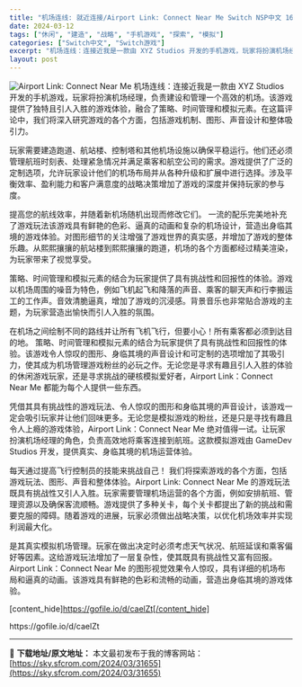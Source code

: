 ```yaml
---
title: "机场连线: 就近连接/Airport Link: Connect Near Me Switch NSP中文 16.3G"
date: 2024-03-12
tags: ["休闲", "建造", "战略", "手机游戏", "探索", "模拟"]
categories: ["Switch中文", "Switch游戏"]
excerpt: "机场连线：连接近我是一款由 XYZ Studios 开发的手机游戏，玩家将扮演机场经理，负责建设和管理一个高效的机场。该游戏提供了独特且引人入胜的游戏体验，融合了策略、时间管理和模拟元素。在这篇评论中，我们将深入研究游戏的各个方面，包括游戏机制、图形、声音设计和整体吸引力。 玩家需要建造跑道、航站楼&hellip;"
layout: post
---
```


<img class="aligncenter" src="https://sky.sfcrom.com/wp-content/uploads/2024/03/20240329101457-36ad9.jpeg" alt="Airport Link: Connect Near Me" />
机场连线：连接近我是一款由 XYZ Studios 开发的手机游戏，玩家将扮演机场经理，负责建设和管理一个高效的机场。该游戏提供了独特且引人入胜的游戏体验，融合了策略、时间管理和模拟元素。在这篇评论中，我们将深入研究游戏的各个方面，包括游戏机制、图形、声音设计和整体吸引力。

玩家需要建造跑道、航站楼、控制塔和其他机场设施以确保平稳运行。他们还必须管理航班时刻表、处理紧急情况并满足乘客和航空公司的需求。游戏提供了广泛的定制选项，允许玩家设计他们的机场布局并从各种升级和扩展中进行选择。涉及平衡效率、盈利能力和客户满意度的战略决策增加了游戏的深度并保持玩家的参与度。

提高您的航线效率，并随着新机场随机出现而修改它们。
一流的配乐完美地补充了游戏玩法该游戏具有鲜艳的色彩、逼真的动画和复杂的机场设计，营造出身临其境的游戏体验。对图形细节的关注增强了游戏世界的真实感，并增加了游戏的整体乐趣。从熙熙攘攘的航站楼到熙熙攘攘的跑道，机场的各个方面都经过精美渲染，为玩家带来了视觉享受。

策略、时间管理和模拟元素的结合为玩家提供了具有挑战性和回报性的体验。游戏以机场周围的噪音为特色，例如飞机起飞和降落的声音、乘客的聊天声和行李搬运工的工作声。音效清脆逼真，增加了游戏的沉浸感。背景音乐也非常贴合游戏的主题，为玩家营造出愉快而引人入胜的氛围。

在机场之间绘制不同的路线并让所有飞机飞行，但要小心！所有乘客都必须到达目的地。
策略、时间管理和模拟元素的结合为玩家提供了具有挑战性和回报性的体验。该游戏令人惊叹的图形、身临其境的声音设计和可定制的选项增加了其吸引力，使其成为机场管理游戏粉丝的必玩之作。无论您是寻求有趣且引人入胜的体验的休闲游戏玩家，还是寻求挑战的硬核模拟爱好者，Airport Link：Connect Near Me 都能为每个人提供一些东西。

凭借其具有挑战性的游戏玩法、令人惊叹的图形和身临其境的声音设计，该游戏一定会吸引玩家并让他们回味更多。无论您是模拟游戏的粉丝，还是只是寻找有趣且令人上瘾的游戏体验，Airport Link：Connect Near Me 绝对值得一试。让玩家扮演机场经理的角色，负责高效地将乘客连接到航班。这款模拟游戏由 GameDev Studios 开发，提供真实、身临其境的机场运营体验。

每天通过提高飞行控制员的技能来挑战自己！
我们将探索游戏的各个方面，包括游戏玩法、图形、声音和整体体验。Airport Link: Connect Near Me 的游戏玩法既具有挑战性又引人入胜。玩家需要管理机场运营的各个方面，例如安排航班、管理资源以及确保客流顺畅。游戏提供了多种关卡，每个关卡都提出了新的挑战和需要克服的障碍。随着游戏的进展，玩家必须做出战略决策，以优化机场效率并实现利润最大化。

是其真实模拟机场管理。玩家在做出决定时必须考虑天气状况、航班延误和乘客偏好等因素。这给游戏玩法增加了一层复杂性，使其既具有挑战性又富有回报。Airport Link：Connect Near Me 的图形视觉效果令人惊叹，具有详细的机场布局和逼真的动画。该游戏具有鲜艳的色彩和流畅的动画，营造出身临其境的游戏体验。

[content_hide]https://gofile.io/d/caelZt[/content_hide]

<!--wechatfans start-->https://gofile.io/d/caelZt<!--wechatfans end-->

---
📖 **下载地址/原文地址：** 本文最初发布于我的博客网站：[https://sky.sfcrom.com/2024/03/31655](https://sky.sfcrom.com/2024/03/31655)
